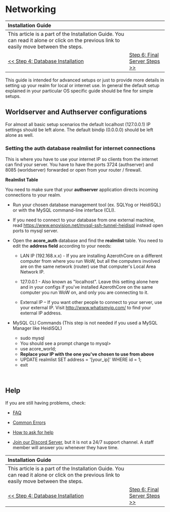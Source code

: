 # Networking

| Installation Guide | |
| :- | :- |
| This article is a part of the Installation Guide. You can read it alone or click on the previous link to easily move between the steps. |
| [<< Step 4: Database Installation](database-installation.md) | [Step 6: Final Server Steps >>](final-server-steps.md) |

This guide is intended for advanced setups or just to provide more details in setting up your realm for local or internet use. In general the default setup explained in your particular OS specific guide should be fine for simple setups.

## Worldserver and Authserver configurations

For almost all basic setup scenarios the default localhost (127.0.0.1) IP settings should be left alone. The default bindip (0.0.0.0) should be left alone as well.

### Setting the auth database realmlist for internet connections

This is where you have to use your internet IP so clients from the internet can find your server. You have to have the ports 3724 (authserver) and 8085 (worldserver) forwarded or open from your router / firewall.

**Realmlist Table**

You need to make sure that your **authserver** application directs incoming connections to your realm.

- Run your chosen database management tool (ex. SQLYog or HeidiSQL) or with the MySQL command-line interface (CLI).

- If you need to connect to your database from one external machine, read https://www.enovision.net/mysql-ssh-tunnel-heidisql instead open ports to mysql server.

- Open the **acore_auth** database and find the **realmlist** table. You need to edit the **address field** according to your needs:

    - LAN IP (192.168.x.x) - If you are installing AzerothCore on a different computer from where you run WoW, but all the computers involved are on the same network (router) use that computer's Local Area Network IP.

    - 127.0.0.1 - Also known as "localhost". Leave this setting alone here and in your configs if you've installed AzerothCore on the same computer you run WoW on, and only you are connecting to it.

    - External IP – If you want other people to connect to your server, use your external IP. Visit http://www.whatismyip.com/ to find your external IP address.

 - MySQL CLI Commands (This step is not needed if you used a MySQL Manager like HeidiSQL)
    - sudo mysql
    - You should see a prompt change to mysql>
    - use acore_world;
    - **Replace your IP with the one you've chosen to use from above**
    - UPDATE realmlist SET address = '[your_ip]' WHERE id = 1;
    - exit
<br>

## Help

If you are still having problems, check:

* [FAQ](faq.md)

* [Common Errors](common-errors.md)

* [How to ask for help](how-to-ask-for-help.md)

* [Join our Discord Server](https://discord.gg/gkt4y2x), but it is not a 24/7 support channel. A staff member will answer you whenever they have time.

| Installation Guide | |
| :- | :- |
| This article is a part of the Installation Guide. You can read it alone or click on the previous link to easily move between the steps. |
| [<< Step 4: Database Installation](database-installation.md) | [Step 6: Final Server Steps >>](final-server-steps.md) |
